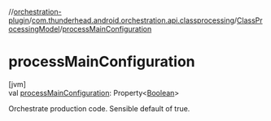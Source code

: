 //[orchestration-plugin](../../../index.md)/[com.thunderhead.android.orchestration.api.classprocessing](../index.md)/[ClassProcessingModel](index.md)/[processMainConfiguration](process-main-configuration.md)

# processMainConfiguration

[jvm]\
val [processMainConfiguration](process-main-configuration.md): Property<[Boolean](https://kotlinlang.org/api/latest/jvm/stdlib/kotlin/-boolean/index.html)>

Orchestrate production code. Sensible default of true.

